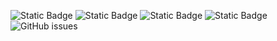 ![Static Badge](https://img.shields.io/badge/blacklists-60-000000) ![Static Badge](https://img.shields.io/badge/blacklisted-2657480-cc0000) ![Static Badge](https://img.shields.io/badge/whitelisted-2244-00CC00) ![Static Badge](https://img.shields.io/badge/streaming_blacklist-28107-000000) ![GitHub issues](https://img.shields.io/github/issues/fabriziosalmi/blacklists)
